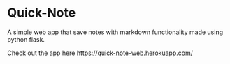 # Quick-Note
 A simple web app that save notes with markdown functionality made using python flask.
 
 Check out the app here https://quick-note-web.herokuapp.com/
